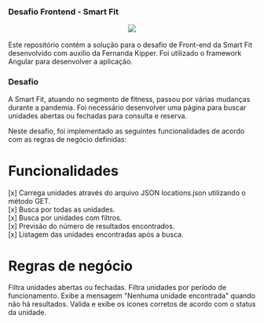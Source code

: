 ### Desafio Frontend - Smart Fit

<div align="center">
    <img src="https://github.com/alexandrefreitass/desafio-smartfit/assets/109884524/b9dc215e-2f08-4a46-a900-74fb7830dd35" />
</div>
<br/>
Este repositório contém a solução para o desafio de Front-end da Smart Fit desenvolvido com auxilio da Fernanda Kipper. Foi utilizado o framework Angular para desenvolver a aplicação.

### Desafio

A Smart Fit, atuando no segmento de fitness, passou por várias mudanças durante a pandemia. Foi necessário desenvolver uma página para buscar unidades abertas ou fechadas para consulta e reserva.

Neste desafio, foi implementado as seguintes funcionalidades de acordo com as regras de negócio definidas:

# Funcionalidades

[x] Carrega unidades através do arquivo JSON locations.json utilizando o método GET. <br/>
[x] Busca por todas as unidades. <br/>
[x] Busca por unidades com filtros. <br/>
[x] Previsão do número de resultados encontrados. <br/>
[x] Listagem das unidades encontradas após a busca.<br/>

# Regras de negócio

Filtra unidades abertas ou fechadas.
Filtra unidades por período de funcionamento.
Exibe a mensagem "Nenhuma unidade encontrada" quando não há resultados.
Valida e exibe os ícones corretos de acordo com o status da unidade.
